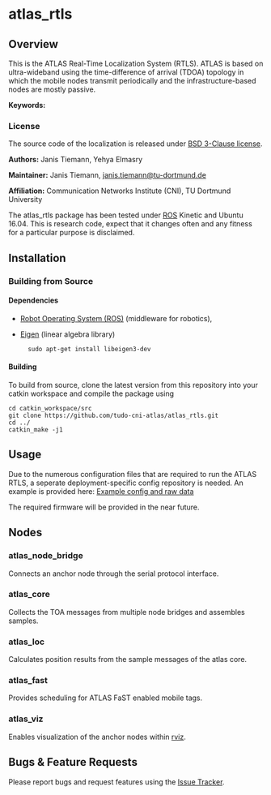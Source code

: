 # atlas_rtls

## Overview

This is the ATLAS Real-Time Localization System (RTLS). ATLAS is based on ultra-wideband using the time-difference of arrival (TDOA) topology in which the mobile nodes transmit periodically and the infrastructure-based nodes are mostly passive.

**Keywords:** 

### License

The source code of the localization is released under [BSD 3-Clause license](LICENSE).

**Authors:** Janis Tiemann, Yehya Elmasry

**Maintainer:** Janis Tiemann, janis.tiemann@tu-dortmund.de

**Affiliation:** Communication Networks Institute (CNI), TU Dortmund University

The atlas_rtls package has been tested under [ROS] Kinetic and Ubuntu 16.04. This is research code, expect that it changes often and any fitness for a particular purpose is disclaimed.


## Installation

### Building from Source

#### Dependencies

- [Robot Operating System (ROS)](http://wiki.ros.org) (middleware for robotics),
- [Eigen] (linear algebra library)

		sudo apt-get install libeigen3-dev


#### Building

To build from source, clone the latest version from this repository into your catkin workspace and compile the package using

	cd catkin_workspace/src
	git clone https://github.com/tudo-cni-atlas/atlas_rtls.git
	cd ../
	catkin_make -j1


## Usage

Due to the numerous configuration files that are required to run the ATLAS RTLS, a seperate deployment-specific config repository is needed. An example is provided here:
[Example config and raw data](https://github.com/tudo-cni-atlas/atlas_config_example/)

The required firmware will be provided in the near future.


## Nodes

### atlas_node_bridge

Connects an anchor node through the serial protocol interface.

### atlas_core

Collects the TOA messages from multiple node bridges and assembles samples.

### atlas_loc

Calculates position results from the sample messages of the atlas core.

### atlas_fast

Provides scheduling for ATLAS FaST enabled mobile tags.

### atlas_viz

Enables visualization of the anchor nodes within [rviz].


## Bugs & Feature Requests

Please report bugs and request features using the [Issue Tracker](https://github.com/tudo-cni-atlas/atlas_rtls/issues).

[ROS]: http://www.ros.org
[rviz]: http://wiki.ros.org/rviz
[Eigen]: http://eigen.tuxfamily.org